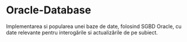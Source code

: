 # Oracle-Database
Implementarea si popularea unei baze de date, folosind SGBD Oracle, cu date relevante pentru interogările si actualizările de pe subiect. 
